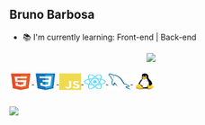 ## Bruno Barbosa

- 📚 I'm currently learning: Front-end | Back-end

<div align="center">
  <a href="https://github.com/bsbarbosa">
  <img height="180em" src="https://github-readme-stats.vercel.app/api?username=bsbarbosa&show_icons=true&theme=dark&include_all_commits=true&count_private=true"/>
  <!-- <img height="180em" src="https://github-readme-stats.vercel.app/api/top-langs/?username=bsbarbosa&layout=compact&langs_count=7&theme=dark"/> -->
</div>
<div style="display: inline_block"><br>
  <img align="center" alt="Bsbarbosa-HTML" height="30" width="40" src="https://raw.githubusercontent.com/devicons/devicon/master/icons/html5/html5-original.svg">
  <img align="center" alt="Bsbarbosa-CSS" height="30" width="40" src="https://raw.githubusercontent.com/devicons/devicon/master/icons/css3/css3-original.svg">
  <img align="center" alt="Bsbarbosa-Js" height="30" width="40" src="https://raw.githubusercontent.com/devicons/devicon/master/icons/javascript/javascript-plain.svg">
  <img align="center" alt="Bsbarbosa-React" height="30" width="40" src="https://raw.githubusercontent.com/devicons/devicon/master/icons/react/react-original.svg">
  <img align="center" alt="Bsbarbosa-Mysql" height="30" width="40" src="https://raw.githubusercontent.com/devicons/devicon/master/icons/mysql/mysql-original.svg">
  <img align="center" alt="Bsbarbosa-Linux" height="30" width="40" src="https://raw.githubusercontent.com/devicons/devicon/master/icons/linux/linux-original.svg">
  
  <!-- <img align="right" alt="Bsbarbosa-pic" height="150" style="border-radius:50px;"> -->
</div>

  ##
  
<div> 
  <a href = "mailto:bruno.barbosa1023@gmail.com"><img src="https://img.shields.io/badge/-Gmail-%23333?style=for-the-badge&logo=gmail&logoColor=white" target="_blank"></a>
  <!-- ![Snake animation](https://github.com/bsbarbosa/rafaballerini/blob/output/github-contribution-grid-snake.svg) -->
</div>


